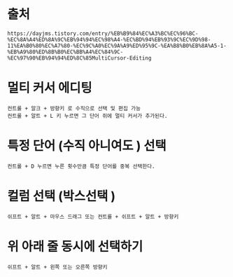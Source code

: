 # 출처
    https://dayjms.tistory.com/entry/%EB%B9%84%EC%A3%BC%EC%96%BC-%EC%8A%A4%ED%8A%9C%EB%94%94%EC%98%A4-%EC%BD%94%EB%93%9C%EC%9D%98-11%EA%B0%80%EC%A7%80-%EC%9C%A0%EC%9A%A9%ED%95%9C-%EA%B8%B0%EB%8A%A5-1-%EB%A9%80%ED%8B%B0%EC%BB%A4%EC%84%9C-%EC%97%90%EB%94%94%ED%8C%85MultiCursor-Editing

# 멀티 커서 에디팅
    컨트롤 + 알크 + 방향키 로 수직으로 선택 및 편집 가능 
    컨트롤 + 알트 + L 키 누르면 그 단어 쥐에 멀티 커서가 추가된다.

# 특정 단어 (수직 아니여도 ) 선택 
    컨트롤 + D 누르면 누른 횟수만큼 특정 단어를 중복 선택한다.

# 컬럼 선택 (박스선택 )
    쉬프트 + 알트 + 마우스 드래그 또는 컨트롤 + 쉬프트 + 알트 + 방향키 

# 위 아래 줄 동시에 선택하기 
    쉬프트 + 알트 + 왼쪽 또는 오른쪽 방향키 


